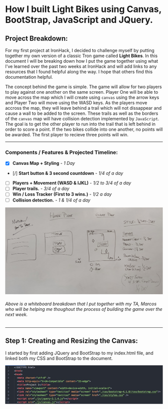 # How I built Light Bikes using Canvas, BootStrap, JavaScript and JQuery.

## Project Breakdown: 

For my first project at IronHack, I decided to challenge myself by putting together my own version of a classic Tron game called **Light Bikes**. In this document I will be breaking down how I put the game together using what I've learned over the past two weeks at IronHack and will add links to any resources that I found helpful along the way. I hope that others find this documentation helpful. 

The concept behind the game is simple. The game will allow for two players to play against one another on the same screen. Player One will be able to move across the map which I will create using `canvas` using the arrow keys and Player Two will move using the WASD keys. As the players move accross the map, they will leave behind a trail which will not dissappear and cause a wall to be added to the screen. These trails as well as the borders of the `canvas` map will have collision detection implemented by `JavaScript`. The goal is to get the other player to run into the trail that is left behind in order to score a point. If the two bikes collide into one another, no points will be awarded. The first player to recieve three points will win.  

---

### Components / Features & Projected Timeline:

  - [X] **Canvas Map + Styling** - *1 Day*
  - [/] **Start button & 3 second countdown** - *1/4 of a day*
  - [ ] **Players + Movement (WASD & IJKL)** - *1/2 to 3/4 of a day*
  - [ ] **Player trails.** - *3/4 of a day*
  - [ ] **Win / Loss Tracker** **(First to 3 wins.)** - *1/2 a day*
  - [ ] **Collision detection.** - *1 & 1/4 of a day*

![WhiteBoard Breakdown of Code](/img/documentationimages/whiteboardbreakdown.jpg)
###### Above is a whiteboard breakdown that I put together with my TA, Marcos who will be helping me thoughout the process of building the game over the next week.

---

## Step 1: Creating and Resizing the Canvas:

I started by first adding JQuery and BootStrap to my index.html file, and linked both my CSS and BootStrap to the document. 

![Imports](/img/documentationimages/imports.jpeg)

